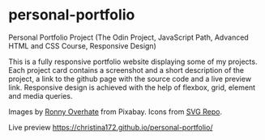 # personal-portfolio
Personal Portfolio Project (The Odin Project, JavaScript Path, Advanced HTML and CSS Course, Responsive Design)

This is a fully responsive portfolio website displaying some of my projects. Each project card contains a screenshot and a short description of the project, a link to the github page with the source code and a live preview link. Responsive design is achieved with the help of flexbox, grid, <picture> element and media queries.

Images by [Ronny Overhate](https://pixabay.com/users/roverhate-1759589/) from Pixabay. Icons from [SVG Repo](https://www.svgrepo.com/).

Live preview https://christina172.github.io/personal-portfolio/
